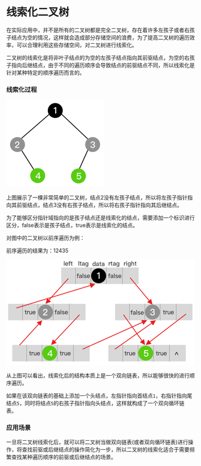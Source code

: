 # 线索化二叉树

在实际应用中，并不是所有的二叉树都是完全二叉树，存在着许多左孩子或者右孩子结点为空的情况，这样就会造成部分存储空间的浪费，为了提高二叉树的遍历效率，可以合理利用这些存储空间，对二叉树进行线索化。

二叉树的线索化是将非叶子结点的为空的左孩子结点指向其前驱结点，为空的右孩子指向后继结点，由于不同的遍历顺序会导致结点的前驱结点不同，所以线索化是针对某种特定的顺序遍历而言的。

### 线索化过程

![binary_threaded](./img/tree_binary_threaded.jpg)

上图展示了一棵非常简单的二叉树，结点2没有左孩子结点，所以将左孩子指针指向其前驱结点，结点3没有右孩子结点，所以将右孩子指针指向其后继结点。

为了能够区分指针域指向的是孩子结点还是线索化的结点，需要添加一个标识进行区分，false表示是孩子结点，true表示是线索化的结点。

对图中的二叉树以前序遍历为例：

前序遍历的结果为：12435

![binary_pre_threaded](./img/tree_binary_pre_threaded.jpg)

从上图可以看出，线索化后的结构本质上是一个双向链表，所以能够很快的进行顺序遍历。

如果在该双向链表的基础上添加一个头结点，左指针指向首结点`1`，右指针指向尾结点`5`，同时将结点`5`的右孩子指针指向头结点，这样就构成了一个双向循环链表。

### 应用场景

一旦将二叉树线索化后，就可以将二叉树当做双向链表(或者双向循环链表)进行操作，将查找前驱或后继结点的操作简化为一步，所以二叉树的线索化适合于需要频繁查找某种遍历顺序的前驱或后继结点的场景。
